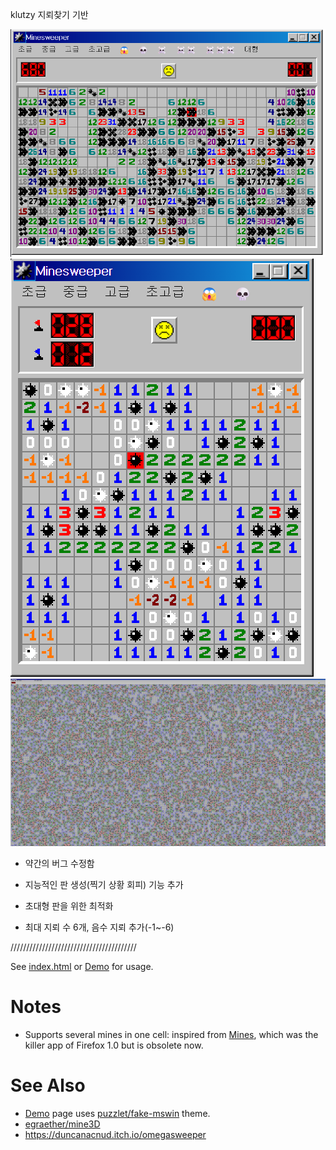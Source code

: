 klutzy 지뢰찾기 기반

<img src="/a1.png" alt="a">
<img src="/a3.png" alt="a">
<img src="/a2.png" alt="a">

* 약간의 버그 수정함

* 지능적인 판 생성(찍기 상황 회피) 기능 추가

* 초대형 판을 위한 최적화

* 최대 지뢰 수 6개, 음수 지뢰 추가(-1~-6)

////////////////////////////////////////

See [index.html](index.html) or [Demo][] for usage.

# Notes

* Supports several mines in one cell:
  inspired from [Mines](https://addons.mozilla.org/en-US/firefox/addon/mines/),
  which was the killer app of Firefox 1.0 but is obsolete now.

# See Also

* [Demo][] page uses
  [puzzlet/fake-mswin](http://github.com/puzzlet/fake-mswin/) theme.
* [egraether/mine3D](https://github.com/egraether/mine3D)
* https://duncanacnud.itch.io/omegasweeper

[Demo]: http://hyon3000.github.io/
